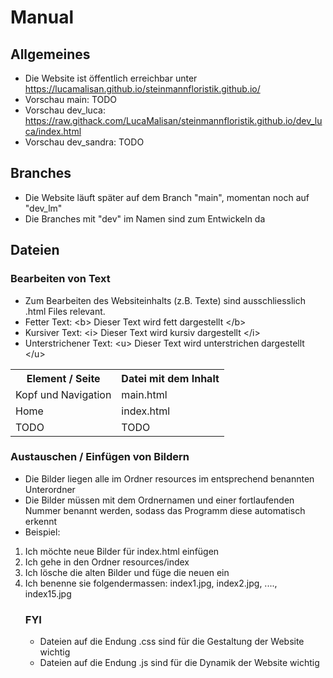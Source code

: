 # Manual

## Allgemeines
* Die Website ist öffentlich erreichbar unter https://lucamalisan.github.io/steinmannfloristik.github.io/
* Vorschau main: TODO
* Vorschau dev_luca: https://raw.githack.com/LucaMalisan/steinmannfloristik.github.io/dev_luca/index.html
* Vorschau dev_sandra: TODO

## Branches
* Die Website läuft später auf dem Branch "main", momentan noch auf "dev_lm"
* Die Branches mit "dev" im Namen sind zum Entwickeln da

## Dateien
### Bearbeiten von Text
* Zum Bearbeiten des Websiteinhalts (z.B. Texte) sind ausschliesslich .html Files relevant. 
* Fetter Text: \<b> Dieser Text wird fett dargestellt \</b>
* Kursiver Text: \<i>  Dieser Text wird kursiv dargestellt \</i>
* Unterstrichener Text: \<u> Dieser Text wird unterstrichen dargestellt \</u>

<table>
<tr> 
<th> Element / Seite </td>
<th> Datei mit dem Inhalt </td>
</tr>
<tr> 
<td> Kopf und Navigation </td>
<td> main.html </td>
</tr>
<tr> 
<td> Home </td>
<td> index.html </td>
</tr>
<tr>
<td> TODO </td>
<td> TODO </td>
</tr>
</table>

### Austauschen / Einfügen von Bildern
* Die Bilder liegen alle im Ordner resources im entsprechend benannten Unterordner
* Die Bilder müssen mit dem Ordnernamen und einer fortlaufenden Nummer benannt werden, sodass
das Programm diese automatisch erkennt
* Beispiel:
<ol>
<li> Ich möchte neue Bilder für index.html einfügen </li>
<li> Ich gehe in den Ordner resources/index </li>
<li> Ich lösche die alten Bilder und füge die neuen ein </li>
<li> Ich benenne sie folgendermassen:
index1.jpg, index2.jpg, ...., index15.jpg


### FYI
* Dateien auf die Endung .css sind für die Gestaltung der Website wichtig
* Dateien auf die Endung .js sind für die Dynamik der Website wichtig

